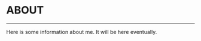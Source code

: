 <html>
  
  <head>
  <style type="text/css">
    .center { text-align:center; }
  </style>
  </head>
  
  <body>
  
  <h1>ABOUT</h1>
  <hr>
  Here is some information about me. It will be here eventually.
  
  </body>
  </html>
